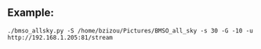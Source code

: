 Example:
--------

`./bmso_allsky.py -S /home/bzizou/Pictures/BMSO_all_sky -s 30 -G -10 -u http://192.168.1.205:81/stream`

